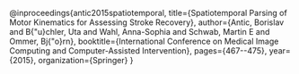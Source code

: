 @inproceedings{antic2015spatiotemporal,
  title={Spatiotemporal Parsing of Motor Kinematics for Assessing Stroke Recovery},
  author={Antic, Borislav and B{\"u}chler, Uta and Wahl, Anna-Sophia and Schwab, Martin E and Ommer, Bj{\"o}rn},
  booktitle={International Conference on Medical Image Computing and Computer-Assisted Intervention},
  pages={467--475},
  year={2015},
  organization={Springer}
}

